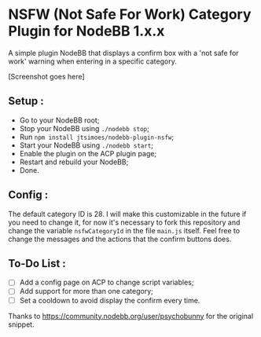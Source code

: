 # NSFW (Not Safe For Work) Category Plugin for NodeBB 1.x.x

A simple plugin NodeBB that displays a confirm box with a 'not safe for work' warning when entering in a specific category.

[Screenshot goes here]

## Setup :

* Go to your NodeBB root;
* Stop your NodeBB using `./nodebb stop`;
* Run `npm install jtsimoes/nodebb-plugin-nsfw`;
* Start your NodeBB using `./nodebb start`;
* Enable the plugin on the ACP plugin page;
* Restart and rebuild your NodeBB;
* Done.

## Config :

The default category ID is 28. I will make this customizable in the future if you need to change it, for now it's necessary to fork this repository and change the variable `nsfwCategoryId` in the file `main.js` itself.
Feel free to change the messages and the actions that the confirm buttons does.

## To-Do List :

-  [ ]  Add a config page on ACP to change script variables;
-  [ ]  Add support for more than one category;
-  [ ]  Set a cooldown to avoid display the confirm every time.

Thanks to https://community.nodebb.org/user/psychobunny for the original snippet.